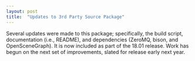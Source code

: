 ```yaml
---
layout: post
title:  "Updates to 3rd Party Source Package"
---
```

Several updates were made to this package; specifically, the build script, documentation (i.e., README), and dependencies (ZeroMQ, bison, and OpenSceneGraph). It is now included as part of the 18.01 release. Work has begun on the next set of improvements, slated for release early next year.

